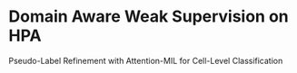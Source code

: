 # Domain Aware Weak Supervision on HPA
Pseudo-Label Refinement with Attention-MIL for Cell-Level Classification
